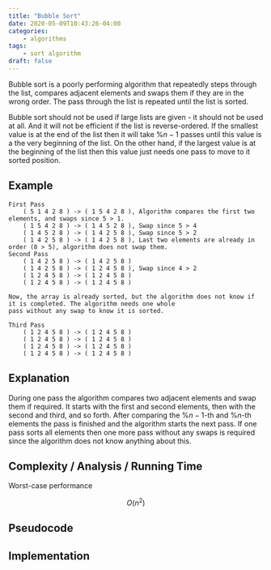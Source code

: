 ```yaml
---
title: "Bubble Sort"
date: 2020-05-09T10:43:26-04:00
categories:
    - algorithms
tags:
    - sort algorithm
draft: false
---
```


Bubble sort is a poorly performing algorithm that repeatedly steps through the list, compares adjacent elements and swaps them if they are in the wrong order. The pass through the list is repeated until the list is sorted. 

Bubble sort should not be used if large lists are given - it should not be used at all. And it will not be efficient if the list is reverse-ordered. If the smallest value is at the end of the list then it will take %$n-1%$ passes until this value is a the very beginning of the list. On the other hand, if the largest value is at the beginning of the list then this value just needs one pass to move to it sorted position.

## Example

```plaintext
First Pass
    ( 5 1 4 2 8 ) -> ( 1 5 4 2 8 ), Algorithm compares the first two elements, and swaps since 5 > 1.
    ( 1 5 4 2 8 ) -> ( 1 4 5 2 8 ), Swap since 5 > 4
    ( 1 4 5 2 8 ) -> ( 1 4 2 5 8 ), Swap since 5 > 2
    ( 1 4 2 5 8 ) -> ( 1 4 2 5 8 ), Last two elements are already in order (8 > 5), algorithm does not swap them.
Second Pass
    ( 1 4 2 5 8 ) -> ( 1 4 2 5 8 )
    ( 1 4 2 5 8 ) -> ( 1 2 4 5 8 ), Swap since 4 > 2
    ( 1 2 4 5 8 ) -> ( 1 2 4 5 8 )
    ( 1 2 4 5 8 ) -> ( 1 2 4 5 8 )

Now, the array is already sorted, but the algorithm does not know if it is completed. The algorithm needs one whole 
pass without any swap to know it is sorted.

Third Pass
    ( 1 2 4 5 8 ) -> ( 1 2 4 5 8 )
    ( 1 2 4 5 8 ) -> ( 1 2 4 5 8 )
    ( 1 2 4 5 8 ) -> ( 1 2 4 5 8 )
    ( 1 2 4 5 8 ) -> ( 1 2 4 5 8 )
```
## Explanation

During one pass the algorithm compares two adjacent elements and swap them if required. It starts with the first and second elements, then with the second and third, and so forth. After comparing the %$n-1%$-th and %$n%$-th elements the pass is finished and the algorithm starts the next pass. If one pass sorts all elements then one more pass without any swaps is required since the algorithm does not know anything about this.
## Complexity / Analysis / Running Time

Worst-case performance

$$ 
O(n^2)
$$

## Pseudocode

## Implementation